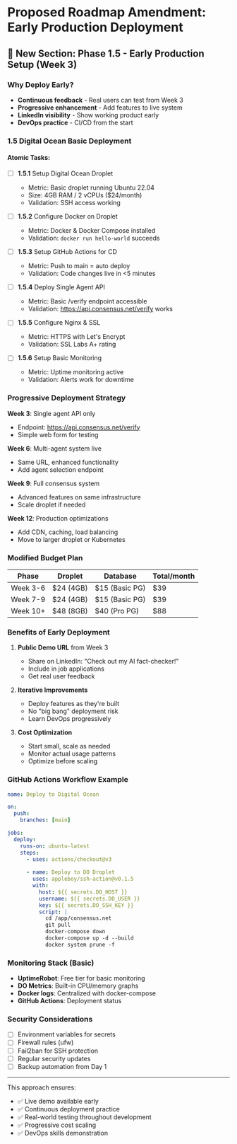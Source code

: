 # Proposed Roadmap Amendment: Early Production Deployment

## 🚀 New Section: Phase 1.5 - Early Production Setup (Week 3)

### Why Deploy Early?
- **Continuous feedback** - Real users can test from Week 3
- **Progressive enhancement** - Add features to live system
- **LinkedIn visibility** - Show working product early
- **DevOps practice** - CI/CD from the start

### 1.5 Digital Ocean Basic Deployment

#### Atomic Tasks:
- [ ] **1.5.1** Setup Digital Ocean Droplet
  - Metric: Basic droplet running Ubuntu 22.04
  - Size: 4GB RAM / 2 vCPUs ($24/month)
  - Validation: SSH access working

- [ ] **1.5.2** Configure Docker on Droplet
  - Metric: Docker & Docker Compose installed
  - Validation: `docker run hello-world` succeeds

- [ ] **1.5.3** Setup GitHub Actions for CD
  - Metric: Push to main = auto deploy
  - Validation: Code changes live in <5 minutes

- [ ] **1.5.4** Deploy Single Agent API
  - Metric: Basic /verify endpoint accessible
  - Validation: https://api.consensus.net/verify works

- [ ] **1.5.5** Configure Nginx & SSL
  - Metric: HTTPS with Let's Encrypt
  - Validation: SSL Labs A+ rating

- [ ] **1.5.6** Setup Basic Monitoring
  - Metric: Uptime monitoring active
  - Validation: Alerts work for downtime

### Progressive Deployment Strategy

**Week 3**: Single agent API only
- Endpoint: https://api.consensus.net/verify
- Simple web form for testing

**Week 6**: Multi-agent system live
- Same URL, enhanced functionality
- Add agent selection endpoint

**Week 9**: Full consensus system
- Advanced features on same infrastructure
- Scale droplet if needed

**Week 12**: Production optimizations
- Add CDN, caching, load balancing
- Move to larger droplet or Kubernetes

### Modified Budget Plan

| Phase | Droplet | Database | Total/month |
|-------|---------|----------|------------|
| Week 3-6 | $24 (4GB) | $15 (Basic PG) | $39 |
| Week 7-9 | $24 (4GB) | $15 (Basic PG) | $39 |
| Week 10+ | $48 (8GB) | $40 (Pro PG) | $88 |

### Benefits of Early Deployment

1. **Public Demo URL** from Week 3
   - Share on LinkedIn: "Check out my AI fact-checker!"
   - Include in job applications
   - Get real user feedback

2. **Iterative Improvements**
   - Deploy features as they're built
   - No "big bang" deployment risk
   - Learn DevOps progressively

3. **Cost Optimization**
   - Start small, scale as needed
   - Monitor actual usage patterns
   - Optimize before scaling

### GitHub Actions Workflow Example

```yaml
name: Deploy to Digital Ocean

on:
  push:
    branches: [main]

jobs:
  deploy:
    runs-on: ubuntu-latest
    steps:
      - uses: actions/checkout@v3
      
      - name: Deploy to DO Droplet
        uses: appleboy/ssh-action@v0.1.5
        with:
          host: ${{ secrets.DO_HOST }}
          username: ${{ secrets.DO_USER }}
          key: ${{ secrets.DO_SSH_KEY }}
          script: |
            cd /app/consensus.net
            git pull
            docker-compose down
            docker-compose up -d --build
            docker system prune -f
```

### Monitoring Stack (Basic)

- **UptimeRobot**: Free tier for basic monitoring
- **DO Metrics**: Built-in CPU/memory graphs
- **Docker logs**: Centralized with docker-compose
- **GitHub Actions**: Deployment status

### Security Considerations

- [ ] Environment variables for secrets
- [ ] Firewall rules (ufw)
- [ ] Fail2ban for SSH protection
- [ ] Regular security updates
- [ ] Backup automation from Day 1

---

This approach ensures:
- ✅ Live demo available early
- ✅ Continuous deployment practice
- ✅ Real-world testing throughout development
- ✅ Progressive cost scaling
- ✅ DevOps skills demonstration